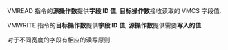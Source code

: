 

VMREAD 指令的**源操作数**提供**字段 ID 值**, **目标操作数**接收读取的 VMCS 字段值.

VMWRITE 指令的**目标操作数**提供**字段 ID 值**, **源操作数**提供需要**写入的值**.

对于不同宽度的字段有相应的读写原则.

